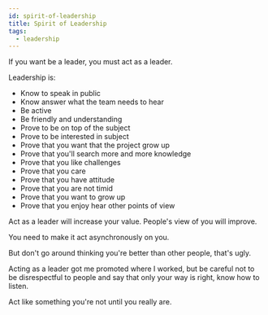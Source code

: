 ```yaml
---
id: spirit-of-leadership
title: Spirit of Leadership
tags:
  - leadership
---
```


If you want be a leader, you must act as a leader.

Leadership is:

- Know to speak in public
- Know answer what the team needs to hear
- Be active
- Be friendly and understanding
- Prove to be on top of the subject
- Prove to be interested in subject
- Prove that you want that the project grow up
- Prove that you'll search more and more knowledge
- Prove that you like challenges
- Prove that you care
- Prove that you have attitude
- Prove that you are not timid
- Prove that you want to grow up
- Prove that you enjoy hear other points of view

Act as a leader will increase your value. People's view of you will improve.

You need to make it act asynchronously on you.

But don't go around thinking you're better than other people, that's ugly.

Acting as a leader got me promoted where I worked, but be careful not to be disrespectful to people and say that only your way is right, know how to listen.

Act like something you're not until you really are.
